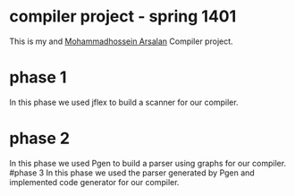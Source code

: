 # compiler project - spring 1401
This is my and [Mohammadhossein Arsalan](https://github.com/ARSERLIN) Compiler project.
# phase 1
In this phase we used jflex to build a scanner for our compiler.
# phase 2
In this phase we used Pgen to build a parser using graphs for our compiler.
#phase 3
In this phase we used the parser generated by Pgen and implemented code generator for our compiler.
